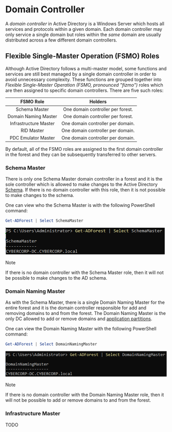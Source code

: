 # Domain Controller

A *domain controller* in Active Directory is a Windows Server which hosts all services and protocols within a given domain. Each domain controller may only service a single domain but roles within the *same* domain are usually distributed across a few different domain controllers.

## Flexible Single-Master Operation (FSMO) Roles

Although Active Directory follows a multi-master model, some functions and services are still best managed by a single domain controller in order to avoid unnecessary complexity. These functions are grouped together into *Flexible Single-Master Operation (FSMO, pronounced "fizmo")* roles which are then assigned to specific domain controllers. There are five such roles:

|FSMO Role|Holders|
|:--:|:--:|
|Schema Master|One domain controller per forest.|
|Domain Naming Master|One domain controller per forest.|
|Infrastructure Master|One domain controller per domain.|
|RID Master|One domain controller per domain.|
|PDC Emulator Master|One domain controller per domain.|

By default, all of the FSMO roles are assigned to the first domain controller in the forest and they can be subsequently transferred to other servers.

### Schema Master

There is only one Schema Master domain controller in a forest and it is the sole controller which is allowed to make changes to the Active Directory [Schema](Schema/index.md). If there is no domain controller with this role, then it is not possible to make changes to the schema.

One can view who the Schema Master is with the following PowerShell command:

```powershell
Get-ADForest | Select SchemaMaster
```

![](res/Images/Domain%20Controllers/View%20Schema%20Master.png)

>[!NOTE]
>
>If there is no domain controller with the Schema Master role, then it will not be possible to make changes to the AD schema.
>

### Domain Naming Master

As with the Schema Master, there is a single Domain Naming Master for the entire forest and it is the domain controller responsible for add and removing domains to and from the forest. The Domain Naming Master is the only DC allowed to add or remove domains and 
[application partitions](Naming%20Contexts.md#).

One can view the Domain Naming Master with the following PowerShell command:

```powershell
Get-ADForest | Select DomainNamingMaster
```

![](res/Images/Domain%20Controllers/View%20Domain%20Naming%20Master.png)

>[!NOTE]
>
>If there is no domain controller with the Domain Naming Master role, then it will not be possible to add or remove domains to and from the forest.
>

### Infrastructure Master

TODO